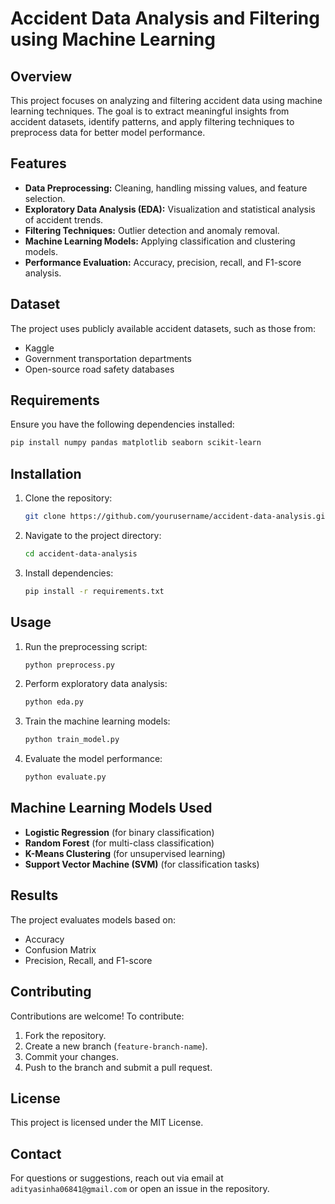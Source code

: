 # Accident Data Analysis and Filtering using Machine Learning

## Overview
This project focuses on analyzing and filtering accident data using machine learning techniques. The goal is to extract meaningful insights from accident datasets, identify patterns, and apply filtering techniques to preprocess data for better model performance.

## Features
- **Data Preprocessing:** Cleaning, handling missing values, and feature selection.
- **Exploratory Data Analysis (EDA):** Visualization and statistical analysis of accident trends.
- **Filtering Techniques:** Outlier detection and anomaly removal.
- **Machine Learning Models:** Applying classification and clustering models.
- **Performance Evaluation:** Accuracy, precision, recall, and F1-score analysis.

## Dataset
The project uses publicly available accident datasets, such as those from:
- Kaggle
- Government transportation departments
- Open-source road safety databases

## Requirements
Ensure you have the following dependencies installed:
```bash
pip install numpy pandas matplotlib seaborn scikit-learn
```

## Installation
1. Clone the repository:
   ```bash
   git clone https://github.com/yourusername/accident-data-analysis.git
   ```
2. Navigate to the project directory:
   ```bash
   cd accident-data-analysis
   ```
3. Install dependencies:
   ```bash
   pip install -r requirements.txt
   ```

## Usage
1. Run the preprocessing script:
   ```bash
   python preprocess.py
   ```
2. Perform exploratory data analysis:
   ```bash
   python eda.py
   ```
3. Train the machine learning models:
   ```bash
   python train_model.py
   ```
4. Evaluate the model performance:
   ```bash
   python evaluate.py
   ```

## Machine Learning Models Used
- **Logistic Regression** (for binary classification)
- **Random Forest** (for multi-class classification)
- **K-Means Clustering** (for unsupervised learning)
- **Support Vector Machine (SVM)** (for classification tasks)

## Results
The project evaluates models based on:
- Accuracy
- Confusion Matrix
- Precision, Recall, and F1-score

## Contributing
Contributions are welcome! To contribute:
1. Fork the repository.
2. Create a new branch (`feature-branch-name`).
3. Commit your changes.
4. Push to the branch and submit a pull request.

## License
This project is licensed under the MIT License.

## Contact
For questions or suggestions, reach out via email at `adityasinha06841@gmail.com` or open an issue in the repository.


